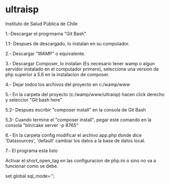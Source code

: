 # ultraisp

Instituto de Salud Pública de Chile

1.-Descargar el progrmama "Git Bash"

1.1- Despues de descargado, lo instalan en su computador.

2.- Descargar "WAMP" o equivalente.

3.- Descargar Composer, lo instalan (Es necesario tener wamp o algun servidor instalado en el computador primero), seleccione una version de php superior a 5.6 en la instalacion de composer.

4.- Dejar todos los archivos del proyecto en c:/wamp/www

5.- En la carpeta del proyecto (c:/wamp/www/ultraisp) hacen click derecho y seleccior "Git bash here"

5.2- Despues escribir "composer install" en la consola de Git Bash

5.3- Cuando termine el "composer install", pegar este comando en la consola "bin/cake server -p 8765"

6.- En la carpeta config modificar el archivo app.php donde dice 'Datasources', 'default' cambiar los datos a la base de datos local.

7.- El programa esta listo

Activar el short_open_tag en las configuracion de php.ini o sino no va a funcionar como se debe.

set global sql_mode='';
